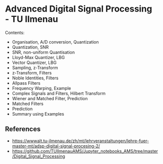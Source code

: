 # Advanced Digital Signal Processing - TU Ilmenau

Contents:
- Organisation,  A/D conversion, Quantization 
- Quantization, SNR 
- SNR, non-uniform Quantisation 
- Lloyd-Max Quantizer, LBG 
- Vector Quantizer, LBG 
- Sampling, z-Transform 
- z-Transform, Filters 
- Noble Identities, Filters 
- Allpass Filters 
- Frequency Warping, Example 
- Complex Signals and Filters, Hilbert Transform 
- Wiener and Matched Filter, Prediction 
- Matched Filters 
- Prediction 
- Summary using Examples 

## References
- https://wwwalt.tu-ilmenau.de/zh/mt/lehrveranstaltungen/lehre-fuer-master-mt/adsp-digital-signal-procesing-2/
- https://github.com/TUIlmenauAMS/Jupyter_notebooks_AMS/tree/master/Digital_Signal_Processing